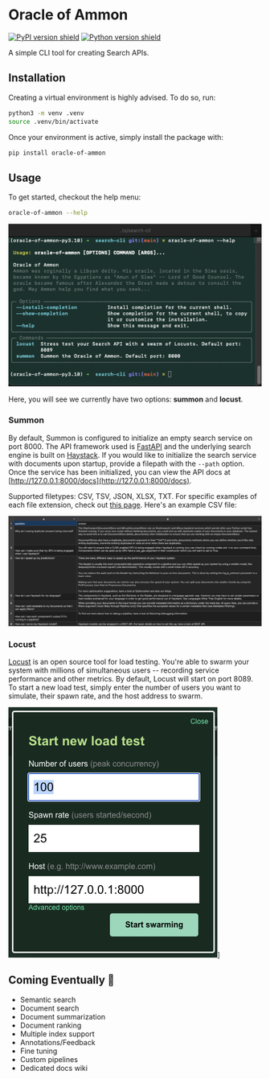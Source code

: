 # Oracle of Ammon

[![PyPI version shield](https://img.shields.io/pypi/v/oracle-of-ammon?style=flat-square)](https://pypi.org/project/oracle-of-ammon/)
[![Python version shield](https://img.shields.io/pypi/pyversions/oracle-of-ammon?style=flat-square)](https://pypi.org/project/oracle-of-ammon/)

A simple CLI tool for creating Search APIs.

## Installation

Creating a virtual environment is highly advised. To do so, run:

```bash
python3 -m venv .venv
source .venv/bin/activate
```

Once your environment is active, simply install the package with:

```bash
pip install oracle-of-ammon
```

## Usage

To get started, checkout the help menu:

```bash
oracle-of-ammon --help
```

![Image of oracle-of-ammon cli help documentaiton](https://github.com/kmcleste/oracle-of-ammon/blob/main/images/oracle-of-ammon-help.png?raw=true)

Here, you will see we currently have two options: **summon** and **locust**.

### Summon

By default, Summon is configured to initialize an empty search service on port 8000. The API framework used is [FastAPI](https://fastapi.tiangolo.com/) and the underlying search engine is built on [Haystack](https://docs.haystack.deepset.ai/). If you would like to initialize the search service with documents upon startup, provide a filepath with the `--path` option. Once the service has been initialized, you can view the API docs at [http://127.0.0.1:8000/docs](http://127.0.0.1:8000/docs).

Supported filetypes: CSV, TSV, JSON, XLSX, TXT. For specific examples of each file extension, check out [this page](https://github.com/kmcleste/oracle-of-ammon/tree/main/oracle_of_ammon/data). Here's an example CSV file:

[![Image of document format](https://github.com/kmcleste/oracle-of-ammon/blob/main/images/haystack-faq.png?raw=true)](https://docs.haystack.deepset.ai/docs/faq)

### Locust

[Locust](https://locust.io/) is an open source tool for load testing. You're able to swarm your system with millions of simultaneous users -- recording service performance and other metrics. By default, Locust will start on port 8089. To start a new load test, simply enter the number of users you want to simulate, their spawn rate, and the host address to swarm.

[![Image of locust config](https://github.com/kmcleste/oracle-of-ammon/blob/main/images/locust-config.png?raw=true)](https://locust.io)]

## Coming Eventually 👀

- Semantic search
- Document search
- Document summarization
- Document ranking
- Multiple index support
- Annotations/Feedback
- Fine tuning
- Custom pipelines
- Dedicated docs wiki
